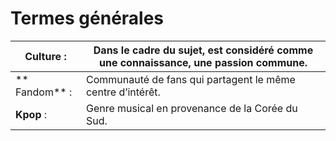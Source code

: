 # **Termes générales**



| Culture :  |  Dans le cadre du sujet, est considéré comme une connaissance, une passion commune.  |
|--|--|
|** Fandom** : |   Communauté de fans qui partagent le même centre d’intérêt.  |
|**Kpop** : | Genre musical en provenance de la Corée du Sud.

